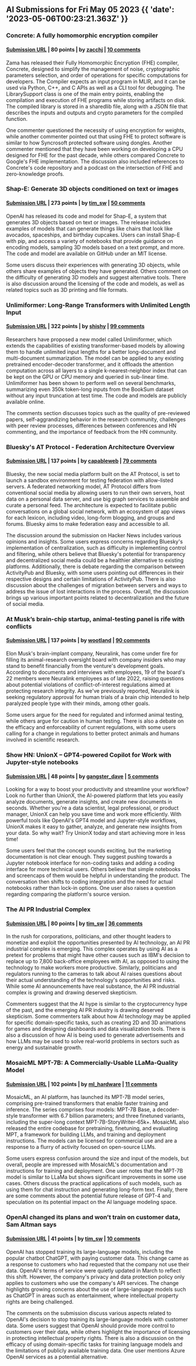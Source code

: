 ## AI Submissions for Fri May 05 2023 {{ 'date': '2023-05-06T00:23:21.363Z' }}

### Concrete: A fully homomorphic encryption compiler

#### [Submission URL](https://www.zama.ai/post/zama-concrete-fully-homomorphic-encryption-compiler) | 80 points | by [zacchj](https://news.ycombinator.com/user?id=zacchj) | [10 comments](https://news.ycombinator.com/item?id=35826723)

Zama has released their Fully Homomorphic Encryption (FHE) compiler, Concrete, designed to simplify the management of noise, cryptographic parameters selection, and order of operations for specific computations for developers. The Compiler expects an input program in MLIR, and it can be used via Python, C++, and C APIs as well as a CLI tool for debugging. The LibrarySupport class is one of the main entry points, enabling the compilation and execution of FHE programs while storing artifacts on disk. The compiled library is stored in a sharedlib file, along with a JSON file that describes the inputs and outputs and crypto parameters for the compiled function.

One commenter questioned the necessity of using encryption for weights, while another commenter pointed out that using FHE to protect software is similar to how Syncrosoft protected software using dongles. Another commenter mentioned that they have been working on developing a CPU designed for FHE for the past decade, while others compared Concrete to Google's FHE implementation. The discussion also included references to Concrete's code repository and a podcast on the intersection of FHE and zero-knowledge proofs.

### Shap-E: Generate 3D objects conditioned on text or images

#### [Submission URL](https://github.com/openai/shap-e) | 273 points | by [tim_sw](https://news.ycombinator.com/user?id=tim_sw) | [50 comments](https://news.ycombinator.com/item?id=35836976)

OpenAI has released its code and model for Shap-E, a system that generates 3D objects based on text or images. The release includes examples of models that can generate things like chairs that look like avocados, spaceships, and birthday cupcakes. Users can install Shap-E with pip, and access a variety of notebooks that provide guidance on encoding models, sampling 3D models based on a text prompt, and more. The code and model are available on GitHub under an MIT license.

Some users discuss their experiences with generating 3D objects, while others share examples of objects they have generated. Others comment on the difficulty of generating 3D models and suggest alternative tools. There is also discussion around the licensing of the code and models, as well as related topics such as 3D printing and file formats.

### Unlimiformer: Long-Range Transformers with Unlimited Length Input

#### [Submission URL](https://arxiv.org/abs/2305.01625) | 322 points | by [shishy](https://news.ycombinator.com/user?id=shishy) | [99 comments](https://news.ycombinator.com/item?id=35832802)

Researchers have proposed a new model called Unlimiformer, which extends the capabilities of existing transformer-based models by allowing them to handle unlimited input lengths for a better long-document and multi-document summarization. The model can be applied to any existing pretrained encoder-decoder transformer, and it offloads the attention computation across all layers to a single k-nearest-neighbor index that can be kept on the GPU or CPU memory and queried in sub-linear time. Unlimiformer has been shown to perform well on several benchmarks, summarizing even 350k token-long inputs from the BookSum dataset without any input truncation at test time. The code and models are publicly available online.

The comments section discusses topics such as the quality of pre-reviewed papers, self-aggrandizing behavior in the research community, challenges with peer review processes, differences between conferences and HN commenting, and the importance of feedback from the HN community.

### Bluesky's AT Protocol - Federation Architecture Overview

#### [Submission URL](https://blueskyweb.xyz/blog/5-5-2023-federation-architecture) | 137 points | by [capableweb](https://news.ycombinator.com/user?id=capableweb) | [79 comments](https://news.ycombinator.com/item?id=35834106)

Bluesky, the new social media platform built on the AT Protocol, is set to launch a sandbox environment for testing federation with allow-listed servers. A federated networking model, AT Protocol differs from conventional social media by allowing users to run their own servers, host data on a personal data server, and use big graph services to assemble and curate a personal feed. The architecture is expected to facilitate public conversations on a global social network, with an ecosystem of app views for each lexicon, including video, long-form blogging, and groups and forums. Bluesky aims to make federation easy and accessible to all.

The discussion around the submission on Hacker News includes various opinions and insights. Some users express concerns regarding Bluesky's implementation of centralization, such as difficulty in implementing control and filtering, while others believe that Bluesky's potential for transparency and decentralized social media could be a healthier alternative to existing platforms. Additionally, there is debate regarding the comparison between ActivityPub and Bluesky, with some users pointing out differences in their respective designs and certain limitations of ActivityPub. There is also discussion about the challenges of migration between servers and ways to address the issue of lost interactions in the process. Overall, the discussion brings up various important points related to decentralization and the future of social media.

### At Musk’s brain-chip startup, animal-testing panel is rife with conflicts

#### [Submission URL](https://www.reuters.com/technology/musks-brain-chip-startup-animal-testing-panel-is-rife-with-potential-conflicts-2023-05-04/) | 137 points | by [wootland](https://news.ycombinator.com/user?id=wootland) | [90 comments](https://news.ycombinator.com/item?id=35834918)

Elon Musk's brain-implant company, Neuralink, has come under fire for filling its animal-research oversight board with company insiders who may stand to benefit financially from the venture's development goals. According to documents and interviews with employees, 19 of the board's 22 members were Neuralink employees as of late 2022, raising questions about potential violations of conflict-of-interest regulations aimed at protecting research integrity. As we've previously reported, Neuralink is seeking regulatory approval for human trials of a brain chip intended to help paralyzed people type with their minds, among other goals.

Some users argue for the need for regulated and informed animal testing, while others argue for caution in human testing. There is also a debate on the efficacy and enforceability of current regulations, with some users calling for a change in regulations to better protect animals and humans involved in scientific research.

### Show HN: UnionX – GPT4-powered Copilot for Work with Jupyter-style notebooks

#### [Submission URL](https://www.unionx.io/) | 48 points | by [gangster_dave](https://news.ycombinator.com/user?id=gangster_dave) | [5 comments](https://news.ycombinator.com/item?id=35836679)

Looking for a way to boost your productivity and streamline your workflow? Look no further than UnionX, the AI-powered platform that lets you easily analyze documents, generate insights, and create new documents in seconds. Whether you're a data scientist, legal professional, or product manager, UnionX can help you save time and work more efficiently. With powerful tools like OpenAI's GPT4 model and Jupyter-style workflows, UnionX makes it easy to gather, analyze, and generate new insights from your data. So why wait? Try UnionX today and start achieving more in less time!

Some users feel that the concept sounds exciting, but the marketing documentation is not clear enough. They suggest pushing towards a Jupyter notebook interface for non-coding tasks and adding a coding interface for more technical users. Others believe that simple notebooks and screencaps of them would be helpful in understanding the product. The conversation then shifts to coding integration and the need for actual notebooks rather than lock-in options. One user also raises a question regarding comparing the platform's source version.

### The AI PR Industrial Complex

#### [Submission URL](https://www.bigtechnology.com/p/the-ai-pr-industrial-complex) | 80 points | by [tim_sw](https://news.ycombinator.com/user?id=tim_sw) | [36 comments](https://news.ycombinator.com/item?id=35829430)

In the rush for corporations, politicians, and other thought leaders to monetize and exploit the opportunities presented by AI technology, an AI PR industrial complex is emerging. This complex operates by using AI as a pretext for problems that might have other causes such as IBM's decision to replace up to 7,800 back-office employees with AI, as opposed to using the technology to make workers more productive. Similarly, politicians and regulators running to the cameras to talk about AI raises questions about their actual understanding of the technology's opportunities and risks. While some AI announcements have real substance, the AI PR industrial complex is growing and drawing deserved skepticism.

Commenters suggest that the AI hype is similar to the cryptocurrency hype of the past, and the emerging AI PR industry is drawing deserved skepticism. Some commenters talk about how AI technology may be applied for specific domain-specific tasks, such as creating 2D and 3D animations for games and designing dashboards and data visualization tools. There is also a discussion of how AI is being used to generate advertisements and how LLMs may be used to solve real-world problems in sectors such as energy and sustainable growth. 

### MosaicML MPT-7B: A Commercially-Usable LLaMa-Quality Model

#### [Submission URL](https://www.mosaicml.com/blog/mpt-7b) | 102 points | by [ml_hardware](https://news.ycombinator.com/user?id=ml_hardware) | [11 comments](https://news.ycombinator.com/item?id=35829800)

MosaicML, an AI platform, has launched its MPT-7B model series, comprising pre-trained transformers that enable faster training and inference. The series comprises four models: MPT-7B Base, a decoder-style transformer with 6.7 billion parameters; and three finetuned variants, including the super-long context MPT-7B-StoryWriter-65k+. MosaicML also released the entire codebase for pretraining, finetuning, and evaluating MPT, a framework for building LLMs, and training and deployment instructions. The models can be licensed for commercial use and are a response to a flurry of activity focused on open-source LLMs.

Some users express confusion around the size and input of the models, but overall, people are impressed with MosaicML's documentation and instructions for training and deployment. One user notes that the MPT-7B model is similar to LLaMa but shows significant improvements in some use cases. Others discuss the practical applications of such models, such as using them for chat instruction and generating long-form text. Finally, there are some comments about the potential future release of GPT-4 and speculation on its potential impact on the AI language modeling space.

### OpenAI changed its plans and won’t train on customer data, Sam Altman says

#### [Submission URL](https://www.cnbc.com/2023/05/05/sam-altman-openai-wont-tap-into-customer-apis.html) | 41 points | by [tim_sw](https://news.ycombinator.com/user?id=tim_sw) | [10 comments](https://news.ycombinator.com/item?id=35830107)

OpenAI has stopped training its large-language models, including the popular chatbot ChatGPT, with paying customer data. This change came as a response to customers who had requested that the company not use their data. OpenAI's terms of service were quietly updated in March to reflect this shift. However, the company's privacy and data protection policy only applies to customers who use the company's API services. The change highlights growing concerns about the use of large-language models such as ChatGPT in areas such as entertainment, where intellectual property rights are being challenged.

The comments on the submission discuss various aspects related to OpenAI's decision to stop training its large-language models with customer data. Some users suggest that OpenAI should provide more control to customers over their data, while others highlight the importance of licensing in protecting intellectual property rights. There is also a discussion on the efficacy of using domain-specific tasks for training language models and the limitations of publicly available training data. One user mentions Azure OpenAI services as a potential alternative.

